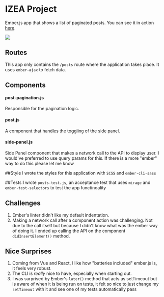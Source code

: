 # IZEA Project

Ember.js app that shows a list of paginated posts. You can see it in action [here](http://jean-izea.surge.sh/posts).

![](https://res.cloudinary.com/dub9ykyuq/image/upload/v1562073646/2019-07-02_09.19.45_j4np4k.gif)

## Routes

This app only contains the `/posts` route where the application takes place. It uses `ember-ajax` to fetch data.

## Components

#### post-pagination.js
Responsible for the pagination logic.

#### post.js
A component that handles the toggling of the side panel.

#### side-panel.js
Side Panel component that makes a network call to the API to display user. I would've preferred to use query params for this. If there is a more "ember" way to do this please let me know

##Style
I wrote the styles for this application with `SCSS` and `ember-cli-sass`

##Tests
I wrote `posts-test.js`, an acceptance test that uses `mirage` and `ember-test-selectors` to test the app functinoality

## Challenges

1. Ember's linter didn't like my default indentation.
2. Making a network call after a component action was challenging. Not due to the call itself but because I didn't know what was the ember way of doing it. I ended up calling the API on the component `didInsertElement()` method.

## Nice Surprises

1. Coming from Vue and React, I like how "batteries included" ember.js is, it feels very robust.
2. The CLI is _really_ nice to have, especially when starting out.
3. I was surprised by Ember's `later()` method that acts as setTimeout but is aware of when it is being run on tests, it felt so nice to just change my `setTimeout` with it and see one of my tests automatically pass
